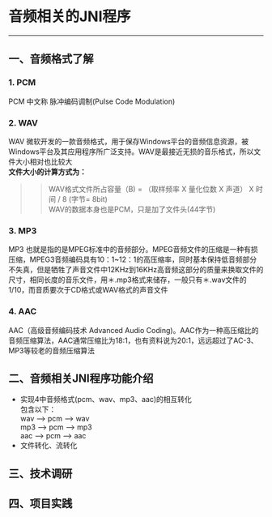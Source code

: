 # 音频相关的JNI程序
---
## 一、音频格式了解
### 1. PCM
PCM 中文称 脉冲编码调制(Pulse Code Modulation)
### 2. WAV
WAV 微软开发的一款音频格式，用于保存Windows平台的音频信息资源，被Windows平台及其应用程序所广泛支持。WAV是最接近无损的音乐格式，所以文件大小相对也比较大  
**文件大小的计算方式为：**
>>WAV格式文件所占容量（B) = （取样频率 X 量化位数 X 声道） X 时间 / 8 (字节= 8bit)  
WAV的数据本身也是PCM，只是加了文件头(44字节)  
### 3. MP3
MP3 也就是指的是MPEG标准中的音频部分。MPEG音频文件的压缩是一种有损压缩，MPEG3音频编码具有10：1~12：1的高压缩率，同时基本保持低音频部分不失真，但是牺牲了声音文件中12KHz到16KHz高音频这部分的质量来换取文件的尺寸，相同长度的音乐文件，用＊.mp3格式来储存，一般只有＊.wav文件的1/10，而音质要次于CD格式或WAV格式的声音文件
### 4. AAC
AAC（高级音频编码技术 Advanced Audio Coding)。AAC作为一种高压缩比的音频压缩算法，AAC通常压缩比为18:1，也有资料说为20:1，远远超过了AC-3、MP3等较老的音频压缩算法

## 二、音频相关JNI程序功能介绍
* 实现4中音频格式(pcm、wav、mp3、aac)的相互转化  
  包含以下：  
  wav --> pcm --> wav  
  mp3 --> pcm --> mp3  
  aac --> pcm --> aac  
* 文件转化、流转化  
## 三、技术调研
## 四、项目实践
